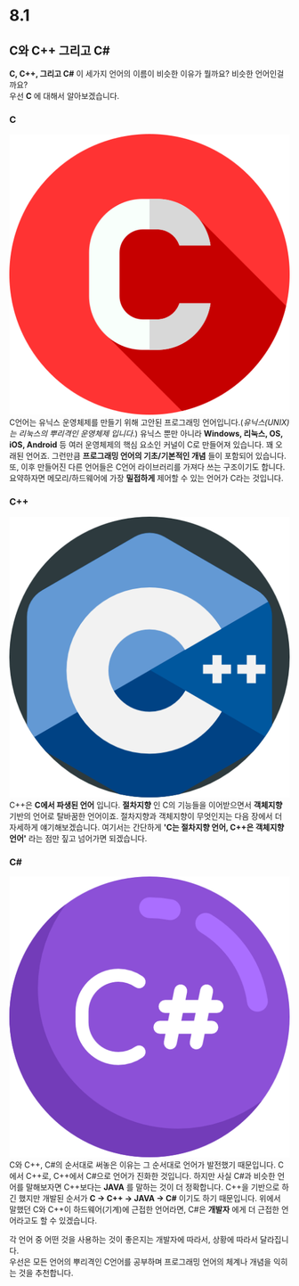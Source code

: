 # 8.1
## C와 C++ 그리고 C#

__C, C++, 그리고 C#__ 이 세가지 언어의 이름이 비슷한 이유가 뭘까요? 비슷한 언어인걸까요?  
우선 __C__ 에 대해서 알아보겠습니다.

### C
![c](./img/c.PNG)  
C언어는 유닉스 운영체제를 만들기 위해 고안된 프로그래밍 언어입니다.(_유닉스(UNIX)는 리눅스의 뿌리격인 운영체제 입니다._) 유닉스 뿐만 아니라 __Windows, 리눅스, OS, iOS, Android__ 등 여러 운영체제의 핵심 요소인 커널이 C로 만들어져 있습니다. 꽤 오래된 언어죠. 그런만큼 __프로그래밍 언어의 기초/기본적인 개념__ 들이 포함되어 있습니다. 또, 이후 만들어진 다른 언어들은 C언어 라이브러리를 가져다 쓰는 구조이기도 합니다.  
요약하자면 메모리/하드웨어에 가장 __밀접하게__ 제어할 수 있는 언어가 C라는 것입니다.  


### C++
![cpp](./img/cpp.PNG)  
C++은 __C에서 파생된 언어__ 입니다. __절차지향__ 인 C의 기능들을 이어받으면서 __객체지향__ 기반의 언어로 탈바꿈한 언어이죠. 절차지향과 객체지향이 무엇인지는 다음 장에서 더 자세하게 얘기해보겠습니다. 여기서는 간단하게 __'C는 절차지향 언어, C++은 객체지향 언어'__ 라는 점만 짚고 넘어가면 되겠습니다.  


### C#
![chash](./img/chash.PNG)  
C와 C++, C#의 순서대로 써놓은 이유는 그 순서대로 언어가 발전했기 때문입니다. C에서 C++로, C++에서 C#으로 언어가 진화한 것입니다. 하지만 사실 C#과 비슷한 언어를 말해보자면 C++보다는 __JAVA__ 를 말하는 것이 더 정확합니다. C++을 기반으로 하긴 했지만 개발된 순서가 __C -> C++ -> JAVA -> C#__ 이기도 하기 때문입니다. 위에서 말했던 C와 C++이 하드웨어(기계)에 근접한 언어라면, C#은 __개발자__ 에게 더 근접한 언어라고도 할 수 있겠습니다.  


각 언어 중 어떤 것을 사용하는 것이 좋은지는 개발자에 따라서, 상황에 따라서 달라집니다.  
우선은 모든 언어의 뿌리격인 C언어를 공부하며 프로그래밍 언어의 체계나 개념을 익히는 것을 추천합니다.  